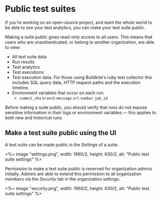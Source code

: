 # Public test suites

If you're working on an open-source project, and want the whole world to be able to see your test analytics, you can make your test suite public.


Making a suite public gives read-only access to all users. This means that users who are unauthenticated, or belong to another organization, are able to view:

- All test suite data
- Run results
- Test analytics
- Test executions
- Test execution data. For those using Buildkite's ruby test collector this includes SQL query data, HTTP request paths and the execution timeline. 
- Environment variables that occur on each run:
  + `commit_sha` `branch` `message` `url` `number` `job_id`

Before making a suite public, you should verify that runs do not expose sensitive information in their logs or environment variables — this applies to both new and historical runs.

## Make a test suite public using the UI

A test suite can be made public in the _Settings_ of a suite:

<%= image "settings.png", width: 1960/2, height: 630/2, alt: "Public test suite settings" %>

Permission to make a test suite public is reserved for organization admins initially. Admins are able to extend this permission to all organization members via the _Security_ tab in the organization settings.

<%= image "security.png", width: 1960/2, height: 630/2, alt: "Public test suite settings" %>

